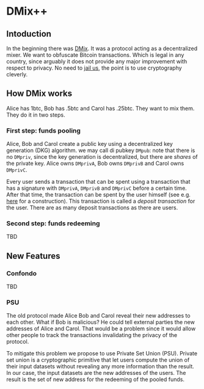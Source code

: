 # DMix++

## Intoduction

In the beginning there was [DMix](https://fadibarbara.it/papers/dmix.pdf). It was a protocol acting as a decentralized mixer. We want to obfuscate Bitcoin transactions. Which is legal in any country, since arguably it does not provide any major improvement with respect to privacy. No need to [jail us](https://coingeek.com/tornado-cash-developer-must-stay-in-jail-for-3-months-dutch-judge-rules/), the point is to use cryptography cleverly.

## How DMix works

Alice has 1btc, Bob has .5btc and Carol has .25btc. They want to mix them. They do it in two steps.

### First step: funds pooling

Alice, Bob and Carol create a public key using a decentralized key generation (DKG) algorithm. we may call di pubkey `DMpub`: note that there is no `DMpriv`, since the key generation is decentralized, but there are *shares* of the private key. Alice owns `DMprivA`, Bob owns `DMprivB` and Carol owns `DMprivC`. 

Every user sends a transaction that can be spent using a transaction that has a signature with `DMprivA`, `DMprivB` and `DMprivC` before a certain time. After that time, the transaction can be spent by the user himself (see e.g. [here](https://github.com/bitcoin/bips/blob/master/bip-0112.mediawiki#Escrow_with_Timeout) for a construction). This transaction is called a *deposit transaction* for the user. There are as many deposit transactions as there are users.


### Second step: funds redeeming

TBD


## New Features

### Confondo
TBD

### PSU

The old protocol made Alice Bob and Carol reveal their new addresses to each other. What if Bob is malicious? He could tell external parties the new addresses of Alice and Carol. That would be a problem since it would allow other people to track the transactions invalidating the privacy of the protocol.

To mitigate this problem we propose to use Private Set Union (PSU). Private set union is a cryptographic primitive that let users compute the union of their input datasets without revealing any more information than the result. In our case, the input datasets are the new addresses of the users. The result is the set of new address for the redeeming of the pooled funds.

